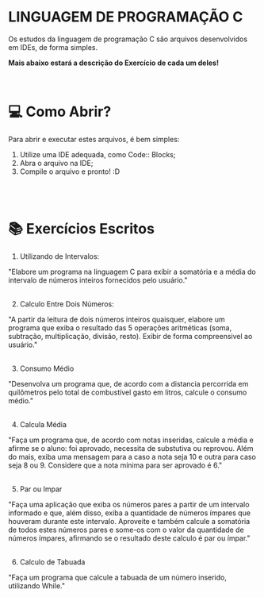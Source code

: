 # LINGUAGEM DE PROGRAMAÇÃO C

Os estudos da linguagem de programação C são arquivos desenvolvidos em IDEs, de forma simples.

<b> Mais abaixo estará a descrição do Exercício de cada um deles!</b>

<br>

# 💻 Como Abrir?

Para abrir e executar estes arquivos, é bem simples:
<br>

1. Utilize uma IDE adequada, como Code:: Blocks;
2. Abra o arquivo na IDE;
3. Compile o arquivo e pronto! :D

<br><br>

# 📚 Exercícios Escritos

1. Utilizando de Intervalos:

"Elabore um programa na linguagem C para exibir a somatória e a média do intervalo de números inteiros fornecidos pelo usuário."
<br><br>

2. Calculo Entre Dois Números:

"A partir da leitura de dois números inteiros quaisquer, elabore um programa que exiba o resultado das 5 operações aritméticas (soma, subtração, multiplicação, divisão, resto). Exibir de forma compreensivel ao usuário."
<br><br>

3. Consumo Médio

"Desenvolva um programa que, de acordo com a distancia percorrida em quilômetros pelo total de combustível gasto em litros, calcule o consumo médio."
<br><br>

4. Calcula Média

"Faça um programa que, de acordo com notas inseridas, calcule a média e afirme se o aluno: foi aprovado, necessita de substutiva ou reprovou. Além do mais, exiba uma mensagem para a caso a nota seja 10 e outra para caso seja 8 ou 9. Considere que a nota mínima para ser aprovado é 6."
<br><br>

5. Par ou Impar

"Faça uma aplicação que exiba os números pares a partir de um intervalo informado e que, além disso, exiba a quantidade de números ímpares que houveram durante este intervalo. Aproveite e também calcule a somatória de todos estes números pares e some-os com o valor da quantidade de números ímpares, afirmando se o resultado deste calculo é par ou ímpar."
<br><br>

6. Calculo de Tabuada

"Faça um programa que calcule a tabuada de um número inserido, utilizando While."
<br><br>


